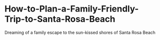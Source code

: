 # How-to-Plan-a-Family-Friendly-Trip-to-Santa-Rosa-Beach
Dreaming of a family escape to the sun-kissed shores of Santa Rosa Beach
